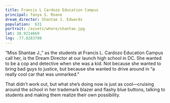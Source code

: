 ```yaml
---
title: Francis L Cardozo Education Campus
principal: Tanya S. Roane
dream_director: Shantae J. Edwards
population:  631
portrait: /assets/where/shantae.jpg
lat: 38.9214669
lng: -77.0283798
---
```


“Miss Shantae J.,” as the students at Francis L. Cardozo Education Campus call her, is the Dream Director at our launch high school in DC. She wanted to be a cop and detective when she was a kid. Not because she wanted to bring bad guys to justice, but because she wanted to drive around in “a really cool car that was unmarked.”

That didn’t work out, but what she’s doing now is just as cool—cruising around the school in her trademark blazer and flashy blue buttons, talking to students and making them realize their own possibility.